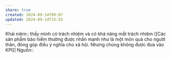 ```yaml
---
share: true
created: 2024-09-14T09:07
updated: 2024-09-14T15:53
---
```

Khái niệm:: 
thấy mình có trách nhiệm và có khả năng mất trách nhiệm
[[Các sản phẩm bảo hiểm thường được nhấn mạnh như là một món quà cho người thân, đóng góp điều ý nghĩa cho xã hội. Nhưng chúng không được đưa vào KPI]]
Nguồn:: 
